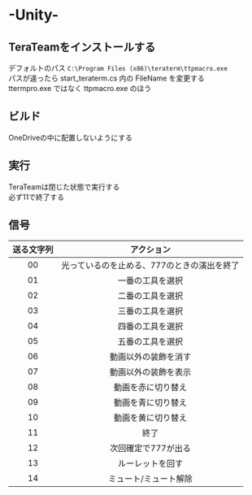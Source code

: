 # -Unity-

## TeraTeamをインストールする

デフォルトのパス `C:\Program Files (x86)\teraterm\ttpmacro.exe`  
パスが違ったら start_teraterm.cs 内の FileName を変更する  
ttermpro.exe ではなく ttpmacro.exe のほう  
  
## ビルド

OneDriveの中に配置しないようにする  

## 実行

TeraTeamは閉じた状態で実行する  
必ず11で終了する  

## 信号

|送る文字列|アクション|
|:-:|:-:|
|00|光っているのを止める、777のときの演出を終了|
|01|一番の工具を選択|
|02|二番の工具を選択|
|03|三番の工具を選択|
|04|四番の工具を選択|
|05|五番の工具を選択|
|06|動画以外の装飾を消す|
|07|動画以外の装飾を表示|
|08|動画を赤に切り替え|
|09|動画を青に切り替え|
|10|動画を黄に切り替え|
|11|終了|
|12|次回確定で777が出る|
|13|ルーレットを回す|
|14|ミュート/ミュート解除|
